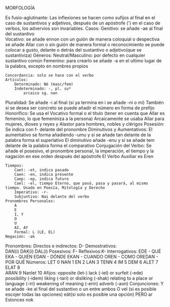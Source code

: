 MORFOLOGÍA

 Es fusio-aglutinante:
	Las inflexiones se hacen como sufijos al final en el caso de sustantivos y adjetivos,
	después de un apóstrofe (') en el caso de verbos, los advervios son invariables.
 Casos:
	Genitivo: se añade -ae al final del sustantivo	
	Vocativo: se añade ennon con un guión de manera coloquial o despectiva
		  se añade Allar con o sin guión de manera formal o reconocimiento
		  se puede colocar a gusto, delante o detrás del sustantivo o adjetivo(que se sustantiviza)
 Géneros:
	Neutral/Masculino: por defecto en cualquier sustantivo común
	Femenino: para crearlo se añade -a en el ultimo lugar de la palabra, excepto en nombres propios
	
	Concordancia: solo se hace con el verbo
	Artículos:
		Determinado: Né (masc/fem)
		Indeterminado: -, pl. su*
			arcaico sg. nan
Pluralidad:
	Se añade -i al final (si ya termina en i se añade -ni o mi)
	También si se desea ser concreto se puede añadir el número en forma de prefijo 
Honorífico:
	Se usa el Vocativo formal o el título (tener en cuenta que Allar es femenino, lo que femeniniza a la persona)
	Arcaicamente se usaba Allar para mujeres, dioses y reyes y Alastor para hombres, nobles y clérigos
Posesión:
	Se indica con f- delante del pronombre
Diminutivos y Aumentativos:
	El aumentativo se forma añadiendo -umu y si se añade tan delante de la palabra forma el superlativo 
	El diminutivo añade -enu y si se añade tem delante de la palabra forma el comparativo
Conjugación del Verbo:
	Se añade el posesivo, el pronombre personal, la imperación, el tiempo y la nagación en ese orden después del apóstrofe
	El Verbo Auxiliar es Eren
	
	Tiempos:		
		Caet: -et, indica pasado
		Caen: -en, indica presente
		Caep: -ep, indica futuro
		Cael: -el, tiempo Eterno, que pasó, pasa y pasará, al mismo tiempo. Usado en Poesía, Mitología y Derecho
		Imperativo: -r-
		Subjuntivo: Nai delante del verbo
	Pronombres Personales:
		A
		E
		I, Y
		O
		U
		AI, AY
		Formal: L (LE, EL)		 
	Negación: -ak
Pronombres:
	Directos e indirectos: D-
	Demostrativos:	
		DAN(i)
		DAK(i)
		DAL(i)
	Posesivos: F-
	Reflexivos:K-
	Interrogativos:
		EDE - QUÉ
		EKA - QUIÉN
		EDAN - DÓNDE
		EKAN - CUANDO
		OREN - COMO
		OREDAN - POR QUÉ
Números:
	LET	0
	NAN  	1
	EN	2
	LAN	3
	TENN	4
	IM	5
	DEM	6
	ALET	7
	ELAT	8	
	ARAN	9
	Nanlet  10
Afijos:
	opposite (let-) 
	lack (-iel) or surfeit (-ede) 
	possibility (-idem) 
	liking (-tari) or disliking (-shak) 
	relating to a place or language (-iri) 
	weakening of meaning (-erin) 
	adverb (-aon) 
Conjunciones:
	Y  se añade -ke al final del sustantivo o un entre ambos
	O  vel (si es posible escojer todas las opciones) eät(si solo es posible una opción)
	PERO ar
	Estonces nok